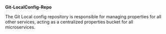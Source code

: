 **Git-LocalConfig-Repo**

The Git Local config repository is responsible for managing properties for all other services, acting as a centralized properties bucket for all microservices.
